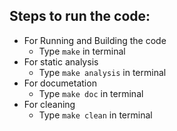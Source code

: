 ##  Steps to run the code:

 * For Running and Building the code
   * Type `make` in terminal
 * For static analysis
   * Type `make analysis` in terminal
 * For documetation
   * Type `make doc` in terminal
 * For cleaning
   * Type `make clean` in terminal
